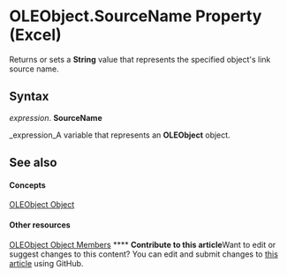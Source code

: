 
# OLEObject.SourceName Property (Excel)

Returns or sets a  **String** value that represents the specified object's link source name.


## Syntax

 _expression_. **SourceName**

 _expression_A variable that represents an  **OLEObject** object.


## See also


#### Concepts


 [OLEObject Object](bc3ef12d-1531-6c21-71ab-3df6bb851f3b.md)
#### Other resources


 [OLEObject Object Members](fcee0a0a-a270-9f03-37f6-eb5989797bba.md)
****   **Contribute to this article**Want to edit or suggest changes to this content? You can edit and submit changes to  [this article](https://github.com/jhershey00/VBA_Excel_Test/OpenXMLCon/articles/daf6d076-8507-dbc9-502c-263f52949627.md) using GitHub.

